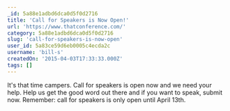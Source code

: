 ```yaml
---
_id: 5a88e1adbd6dca0d5f0d2716
title: 'Call for Speakers is Now Open!'
url: 'https://www.thatconference.com/'
category: 5a88e1adbd6dca0d5f0d2716
slug: 'call-for-speakers-is-now-open'
user_id: 5a83ce59d6eb0005c4ecda2c
username: 'bill-s'
createdOn: '2015-04-03T17:33:33.000Z'
tags: []
---
```


It's that time campers. Call for speakers is open now and we need your help. Help us get the good word out there and if you want to speak, submit now. Remember: call for speakers is only open until April 13th.
